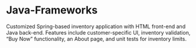 # Java-Frameworks
Customized Spring-based inventory application with HTML front-end and Java back-end. Features include customer-specific UI, inventory validation, “Buy Now” functionality, an About page, and unit tests for inventory limits.
